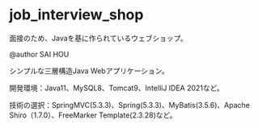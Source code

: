 # job_interview_shop

面接のため、Javaを基に作られているウェブショップ。

@author SAI HOU

シンプルな三層構造Java Webアプリケーション。

開発環境：Java11、MySQL8、Tomcat9、IntelliJ IDEA 2021など。

技術の選択：SpringMVC(5.3.3)、Spring(5.3.3)、MyBatis(3.5.6)、Apache Shiro（1.7.0）、FreeMarker Template(2.3.28)など。

